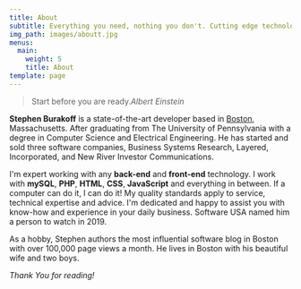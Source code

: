 ```yaml
---
title: About
subtitle: Everything you need, nothing you don't. Cutting edge technology used in the right dose. Linux, Apache, MySQL, PHP, Git,  - masters of that universe!
img_path: images/aboutt.jpg
menus:
  main:
    weight: 5
    title: About
template: page
---
```


>Start before you are ready.<cite>Albert Einstein</cite>

**Stephen Burakoff** is a state-of-the-art developer based in [Boston](https://en.wikipedia.org/wiki/Boston), Massachusetts. After graduating from The University of Pennsylvania with a degree in Computer Science and Electrical Engineering. He has started and sold three software companies, Business Systems Research, Layered, Incorporated, and New River Investor Communications.

I'm expert working with any **back-end** and **front-end** technology. I work with **mySQL**, **PHP**, **HTML**, **CSS**, **JavaScript** and everything in between. If a computer can do it, I can do it! My quality standards apply to service, technical expertise and advice. I'm dedicated and happy to assist you with know-how and experience in your daily business. Software USA named him a person to watch in 2019.

As a hobby, Stephen authors the most influential software blog in Boston with over 100,000 page views a month. He lives in Boston with his beautiful wife and two boys.

*Thank You for reading!*
